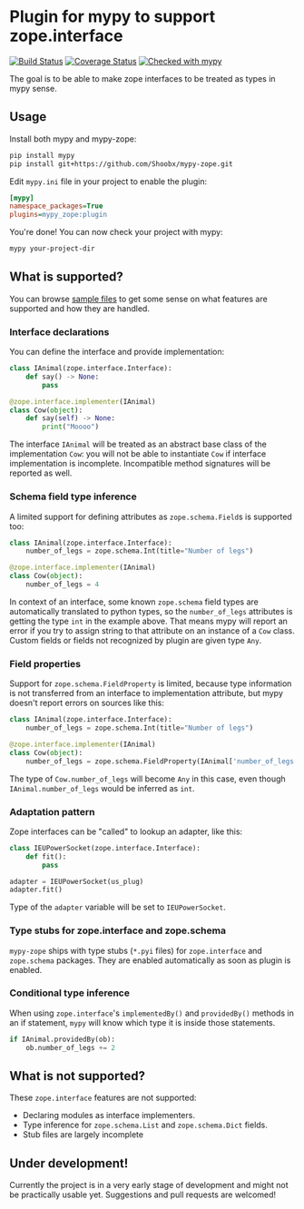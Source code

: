 # Plugin for mypy to support zope.interface

[![Build Status](https://travis-ci.org/Shoobx/mypy-zope.svg?branch=master)](https://travis-ci.org/Shoobx/mypy-zope)
[![Coverage Status](https://coveralls.io/repos/github/Shoobx/mypy-zope/badge.svg)](https://coveralls.io/github/Shoobx/mypy-zope)
[![Checked with mypy](http://www.mypy-lang.org/static/mypy_badge.svg)](http://mypy-lang.org/)

The goal is to be able to make zope interfaces to be treated as types in mypy
sense.

## Usage

Install both mypy and mypy-zope:
```sh
pip install mypy
pip install git+https://github.com/Shoobx/mypy-zope.git
```

Edit `mypy.ini` file in your project to enable the plugin:

```ini
[mypy]
namespace_packages=True
plugins=mypy_zope:plugin
```

You're done! You can now check your project with mypy:

```sh
mypy your-project-dir
```

## What is supported?

You can browse
[sample files](https://github.com/Shoobx/mypy-zope/tree/master/tests/samples)
to get some sense on what features are supported and how they are handled.

### Interface declarations

You can define the interface and provide implementation:

```python
class IAnimal(zope.interface.Interface):
    def say() -> None:
        pass

@zope.interface.implementer(IAnimal)
class Cow(object):
    def say(self) -> None:
        print("Moooo")
```

The interface `IAnimal` will be treated as an abstract base class of the
implementation `Cow`: you will not be able to instantiate `Cow` if interface
implementation is incomplete. Incompatible method signatures will be reported
as well.

### Schema field type inference
A limited support for defining attributes as `zope.schema.Field`s is supported too:

```python
class IAnimal(zope.interface.Interface):
    number_of_legs = zope.schema.Int(title="Number of legs")

@zope.interface.implementer(IAnimal)
class Cow(object):
    number_of_legs = 4
```

In context of an interface, some known `zope.schema` field types are
automatically translated to python types, so the `number_of_legs` attributes is
getting the type `int` in the example above. That means mypy will report an
error if you try to assign string to that attribute on an instance of a `Cow`
class. Custom fields or fields not recognized by plugin are given type `Any`.

### Field properties

Support for `zope.schema.FieldProperty` is limited, because type information is
not transferred from an interface to implementation attribute, but mypy doesn't
report errors on sources like this:

```python
class IAnimal(zope.interface.Interface):
    number_of_legs = zope.schema.Int(title="Number of legs")

@zope.interface.implementer(IAnimal)
class Cow(object):
    number_of_legs = zope.schema.FieldProperty(IAnimal['number_of_legs'])
```

The type of `Cow.number_of_legs` will become `Any` in this case, even though
`IAnimal.number_of_legs` would be inferred as `int`.

### Adaptation pattern

Zope interfaces can be "called" to lookup an adapter, like this:

```python
class IEUPowerSocket(zope.interface.Interface):
    def fit():
        pass

adapter = IEUPowerSocket(us_plug)
adapter.fit()
```

Type of the `adapter` variable will be set to `IEUPowerSocket`.

### Type stubs for zope.interface and zope.schema

`mypy-zope` ships with type stubs (`*.pyi` files) for `zope.interface` and
`zope.schema` packages. They are enabled automatically as soon as plugin is
enabled.

### Conditional type inference

When using `zope.interface`'s `implementedBy()` and `providedBy()` methods
in an if statement, `mypy` will know which type it is inside those statements.

```python
if IAnimal.providedBy(ob):
    ob.number_of_legs += 2

```

## What is not supported?

These `zope.interface` features are not supported:

* Declaring modules as interface implementers.
* Type inference for `zope.schema.List` and `zope.schema.Dict` fields.
* Stub files are largely incomplete

## Under development!

Currently the project is in a very early stage of development and
might not be practically usable yet. Suggestions and pull requests are
welcomed!

